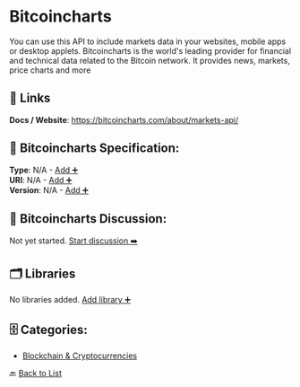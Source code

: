 # Bitcoincharts

You can use this API to include markets data in your websites, mobile apps or desktop applets. Bitcoincharts is the world's leading provider for financial and technical data related to the Bitcoin network. It provides news, markets, price charts and more

##  🔗 Links
**Docs / Website**: https://bitcoincharts.com/about/markets-api/

## 🧬 Bitcoincharts Specification:
**Type**: N/A - [Add ➕](https://github.com/apis-list/apis-list/edit/main/apis.yaml#L1626)  
**URI**: N/A - [Add ➕](https://github.com/apis-list/apis-list/edit/main/apis.yaml#L1626)  
**Version**: N/A - [Add ➕](https://github.com/apis-list/apis-list/edit/main/apis.yaml#L1626)

## 💬 Bitcoincharts Discussion:
Not yet started. [Start discussion ➡️](https://github.com/apis-list/apis-list/discussions/new)

## 🗂️ Libraries

No libraries added. [Add library ➕](https://github.com/apis-list/apis-list/edit/main/apis.yaml#L1626)    


## 🗄️ Categories:
- [Blockchain & Cryptocurrencies](https://github.com/apis-list/apis-list#blockchain--cryptocurrencies-)

🔙  [Back to List](https://github.com/apis-list/apis-list)
